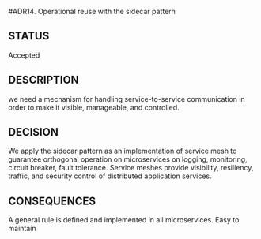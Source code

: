 #ADR14. Operational reuse with the sidecar pattern

## STATUS
Accepted

## DESCRIPTION
we need a mechanism for handling service-to-service communication in order to make it visible, manageable, and controlled. 

## DECISION
We apply the sidecar pattern as an implementation of service mesh to guarantee orthogonal operation on microservices on logging, monitoring, circuit breaker, fault tolerance. 
Service meshes provide visibility, resiliency, traffic, and security control of distributed application services.

## CONSEQUENCES
A general rule is defined and implemented in all microservices. Easy to maintain